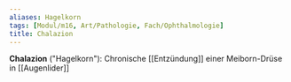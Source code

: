 ```yaml
---
aliases: Hagelkorn
tags: [Modul/m16, Art/Pathologie, Fach/Ophthalmologie]
title: Chalazion
---
```

**Chalazion** ("Hagelkorn"): Chronische [[Entzündung]] einer Meiborn-Drüse in [[Augenlider]]